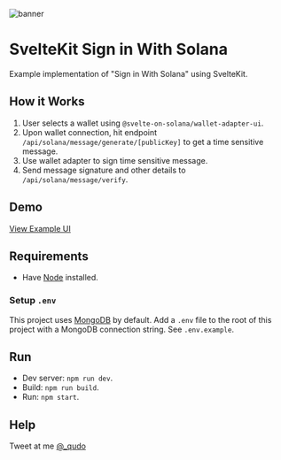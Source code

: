 ![banner](/doc/banner.png)

# SvelteKit Sign in With Solana
Example implementation of "Sign in With Solana" using SvelteKit.

## How it Works
1. User selects a wallet using `@svelte-on-solana/wallet-adapter-ui`.
2. Upon wallet connection, hit endpoint `/api/solana/message/generate/[publicKey]` to get a time sensitive message.
3. Use wallet adapter to sign time sensitive message. 
4. Send message signature and other details to `/api/solana/message/verify`.

## Demo
[View Example UI](https://svelte-sign-in-with-solana.vercel.app/)

## Requirements
- Have [Node](https://nodejs.org/en/) installed.

### Setup `.env`
This project uses [MongoDB](https://www.mongodb.com/) by default. Add a `.env` file to the root of this project with a MongoDB connection string. See `.env.example`.

## Run
- Dev server: `npm run dev`.
- Build: `npm run build`.
- Run: `npm start`.

## Help
Tweet at me [@_qudo](https://twitter.com/_qudo)